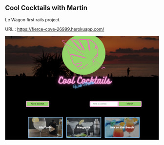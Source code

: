 ## Cool Cocktails with Martin

Le Wagon first rails project.

URL : https://fierce-cove-26999.herokuapp.com/

![alt text](https://github.com/Marremurten/Cool-Cocktails/blob/master/app/assets/images/printscr.png?raw=true)
